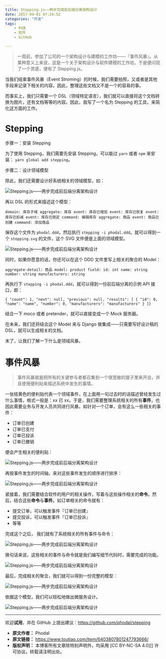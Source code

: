 ```yaml
---
title: Stepping.js——两步完成前后端分离架构设计
date: 2017-04-01 07:24:52
categories: "开发"
tags:
	- 科技
	- 软件
	- GitHub

---
```


> 一周前，参加了公司的一个架构设计与建模的工作坊——『事件风暴』。从某种意义上来说，这是一个关于架构设计与软件建模的工作坊。于是便闪现了一个灵感，便有了 Stepping.js。

当我们结束事件风暴（Event Stroming）的时候，我们需要拍照，又或者是其他手段来记录下相关的内容。因此，整理这些文档又不是一个的容易的事。

而事实上，我们只需要一个 DSL（领域特定语言），我们就可以直接将这个文档转换为图片，还有文档等等的内容。因此，我写了一个名为 Stepping 的工具，来简化这方面的工作。

# Stepping #

步骤一：安装 Stepping

为了使用 Stepping，我们需要先安装 Stepping，可以能过 `yarn` 或者 `npm` 来安装： `yarn global add stepping`。

步骤二：设计领域模型

除此，我们还需要设计好系统相关的领域模型，如：

![Stepping.js——两步完成前后端分离架构设计][Stepping.js]

再以 DSL 的形式来描述这个模型：

    domain: 库存子域 aggregate: 库存 event: 库存已增加 event: 库存已恢复 event: 库存已扣减 event: 库存已锁定 command: 编辑库存 aggregate: 商品 event: 商品已创建 command: 添加商品

保存这个文件为 `phodal.ddd`，然后执行 `stepping -i phodal.ddd`。就可以得到一个 `stepping.svg` 的文件，这个 SVG 文件便是上面的领域模型。

![Stepping.js——两步完成前后端分离架构设计][Stepping.js 1]

同时，如果你愿意的话，你还可以在这个 DDD 文件里写上相关的聚合的 Model：

    aggregate-detail: 商品 model: product field: id: int name: string number: string manufacturers: string

再执行下 `stepping -i phodal.ddd`，就可以得到一份前后端分离的示例 API 接口，即：

    { "count": 1, "next": null, "previous": null, "results": [ { "id": 0, "name": "name", "number": 0, "manufacturers": "manufacturers" } ]}

结合一下 moco 或者 pretender，就可以直接变成一个 Mock 服务器。

在未来，我们还将结合这个 Model 来与 Django 做集成——只需要写好设计稿的 DSL，就可以生成相关的文档。

末了，让我们了解一下什么是领域风暴。

# 事件风暴 #

> 事件风暴就是把所有的关键参与者都召集到一个很宽敞的屋子里来开会，并且使用便利贴来描述系统中发生的事情。

一张桔黄色的便利贴代表一个领域事件，在上面用一句过去时的话描述曾经发生过什么事情，格式一般是：xx 已 xx。于是，我们需要整理系统相关的所有**事件**，也因此需要业务与开发人员共同进行风暴。如针对一个订单，会有这么一些相关的事件：

 *  订单已创建
 *  订单已支付
 *  订单已投诉
 *  订单已撤销

便会产生相关的便利贴：

![Stepping.js——两步完成前后端分离架构设计][Stepping.js 2]

再按事件发生的时间轴，来对这些事件发生的顺序进行排序：

![Stepping.js——两步完成前后端分离架构设计][Stepping.js 3]

紧接着，我们需要结合软件的用户的相关操作，写着与这些操作相关的**命令**。然后，结合这些**命令**与**事件**。如订单相关的命令就有：

 *  提交订单，可以触发事件『订单已创建』
 *  提交投诉，可以触发事件『订单已投诉』
 *  等等

完成这个之后， 我们就有了系统相关的所有事件与命令：

![Stepping.js——两步完成前后端分离架构设计][Stepping.js 4]

换句话来说，这些相关的事件与命令就是我们编写细节代码时，需要完成的功能。

![Stepping.js——两步完成前后端分离架构设计][Stepping.js 5]

最后，完成相关的聚合，我们就可以得到一份完整的模型：

![Stepping.js——两步完成前后端分离架构设计][Stepping.js 6]

依据这个模型，我们可以轻松地做出微服务设计。

![Stepping.js——两步完成前后端分离架构设计][Stepping.js 7]

--------------------

欢迎**试用**，并在 GitHub 上提出建议：https://github.com/phodal/stepping


[Stepping.js]: static/resources/crawler/YQNF-FJVA-YFYZ.jpg
[Stepping.js 1]: static/resources/crawler/NUAE-MNUN-RYZA.jpg
[Stepping.js 2]: static/resources/crawler/AMME-3IBR-NMEZ.jpg
[Stepping.js 3]: static/resources/crawler/YZ7V-BINB-RNJM.jpg
[Stepping.js 4]: static/resources/crawler/2AZY-NZNE-FYZZ.jpg
[Stepping.js 5]: static/resources/crawler/ZAZI-VQNI-BUNF.jpg
[Stepping.js 6]: static/resources/crawler/NARA-JUNB-IBNR.jpg
[Stepping.js 7]: static/resources/crawler/RVRU-2URU-NJVF.jpg
 *  **原文作者：** Phodal
 *  **原文链接：** https://www.toutiao.com/item/6403807801247793666/
 *  **版权声明：** 本博客所有文章除特别声明外，均采用 [CC BY-NC-SA 4.0][] 许可协议。转载请注明出处。
